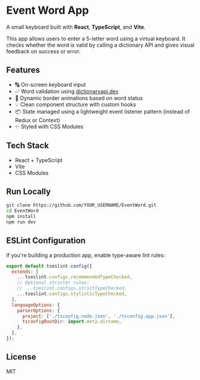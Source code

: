 # Event Word App

A small keyboard built with **React**, **TypeScript**, and **Vite**.

This app allows users to enter a 5-letter word using a virtual keyboard. It checks whether the word is valid by calling a dictionary API and gives visual feedback on success or error.

## Features

- 🔠 On-screen keyboard input
- ✅ Word validation using [dictionaryapi.dev](https://dictionaryapi.dev/)
- 🎨 Dynamic border animations based on word status
- 💡 Clean component structure with custom hooks
- 📦 State managed using a lightweight event listener pattern (instead of Redux or Context)
- ✨ Styled with CSS Modules

## Tech Stack

- React + TypeScript
- Vite
- CSS Modules

## Run Locally

```bash
git clone https://github.com/YOUR_USERNAME/EventWord.git
cd EventWord
npm install
npm run dev
```

## ESLint Configuration

If you're building a production app, enable type-aware lint rules:

```js
export default tseslint.config({
  extends: [
    ...tseslint.configs.recommendedTypeChecked,
    // Optional stricter rules:
    // ...tseslint.configs.strictTypeChecked,
    ...tseslint.configs.stylisticTypeChecked,
  ],
  languageOptions: {
    parserOptions: {
      project: ['./tsconfig.node.json', './tsconfig.app.json'],
      tsconfigRootDir: import.meta.dirname,
    },
  },
});
```

## License

MIT
